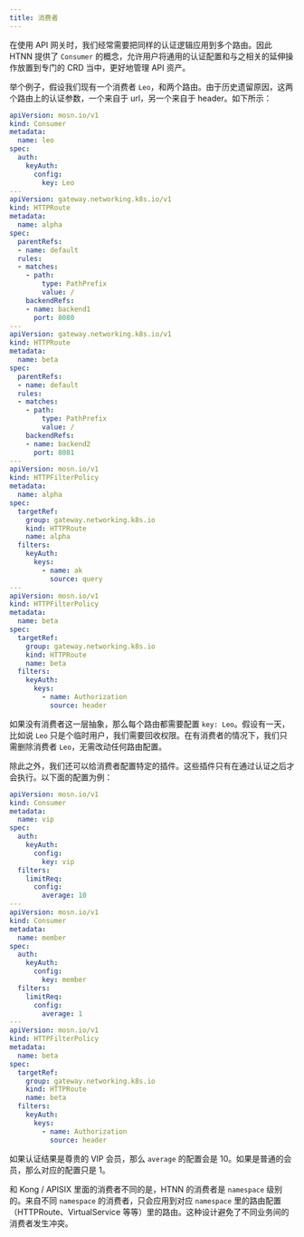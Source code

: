 ```yaml
---
title: 消费者
---
```


在使用 API 网关时，我们经常需要把同样的认证逻辑应用到多个路由。因此 HTNN 提供了 `Consumer` 的概念，允许用户将通用的认证配置和与之相关的延伸操作放置到专门的 CRD 当中，更好地管理 API 资产。

举个例子，假设我们现有一个消费者 `Leo`，和两个路由。由于历史遗留原因，这两个路由上的认证参数，一个来自于 url，另一个来自于 header。如下所示：

```yaml
apiVersion: mosn.io/v1
kind: Consumer
metadata:
  name: leo
spec:
  auth:
    keyAuth:
      config:
        key: Leo
---
apiVersion: gateway.networking.k8s.io/v1
kind: HTTPRoute
metadata:
  name: alpha
spec:
  parentRefs:
  - name: default
  rules:
  - matches:
    - path:
        type: PathPrefix
        value: /
    backendRefs:
    - name: backend1
      port: 8080
---
apiVersion: gateway.networking.k8s.io/v1
kind: HTTPRoute
metadata:
  name: beta
spec:
  parentRefs:
  - name: default
  rules:
  - matches:
    - path:
        type: PathPrefix
        value: /
    backendRefs:
    - name: backend2
      port: 8081
---
apiVersion: mosn.io/v1
kind: HTTPFilterPolicy
metadata:
  name: alpha
spec:
  targetRef:
    group: gateway.networking.k8s.io
    kind: HTTPRoute
    name: alpha
  filters:
    keyAuth:
      keys:
        - name: ak
          source: query
---
apiVersion: mosn.io/v1
kind: HTTPFilterPolicy
metadata:
  name: beta
spec:
  targetRef:
    group: gateway.networking.k8s.io
    kind: HTTPRoute
    name: beta
  filters:
    keyAuth:
      keys:
        - name: Authorization
          source: header
```

如果没有消费者这一层抽象，那么每个路由都需要配置 `key: Leo`。假设有一天，比如说 `Leo` 只是个临时用户，我们需要回收权限。在有消费者的情况下，我们只需删除消费者 `Leo`，无需改动任何路由配置。

除此之外，我们还可以给消费者配置特定的插件。这些插件只有在通过认证之后才会执行。以下面的配置为例：

```yaml
apiVersion: mosn.io/v1
kind: Consumer
metadata:
  name: vip
spec:
  auth:
    keyAuth:
      config:
        key: vip
  filters:
    limitReq:
      config:
        average: 10
---
apiVersion: mosn.io/v1
kind: Consumer
metadata:
  name: member
spec:
  auth:
    keyAuth:
      config:
        key: member
  filters:
    limitReq:
      config:
        average: 1
---
apiVersion: mosn.io/v1
kind: HTTPFilterPolicy
metadata:
  name: beta
spec:
  targetRef:
    group: gateway.networking.k8s.io
    kind: HTTPRoute
    name: beta
  filters:
    keyAuth:
      keys:
        - name: Authorization
          source: header
```

如果认证结果是尊贵的 VIP 会员，那么 `average` 的配置会是 10。如果是普通的会员，那么对应的配置只是 1。

和 Kong / APISIX 里面的消费者不同的是，HTNN 的消费者是 `namespace` 级别的。来自不同 `namespace` 的消费者，只会应用到对应 `namespace` 里的路由配置（HTTPRoute、VirtualService 等等）里的路由。这种设计避免了不同业务间的消费者发生冲突。